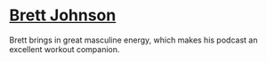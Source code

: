 # [Brett Johnson](https://anchor.fm/s/9a92cef4/podcast/rss)

Brett brings in great masculine energy, which makes his podcast an excellent workout companion. 
